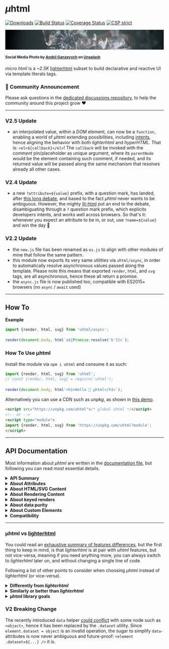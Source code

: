 # <em>µ</em>html

[![Downloads](https://img.shields.io/npm/dm/uhtml.svg)](https://www.npmjs.com/package/uhtml) [![Build Status](https://travis-ci.com/WebReflection/uhtml.svg?branch=master)](https://travis-ci.com/WebReflection/uhtml) [![Coverage Status](https://coveralls.io/repos/github/WebReflection/uhtml/badge.svg?branch=master)](https://coveralls.io/github/WebReflection/uhtml?branch=master) [![CSP strict](https://webreflection.github.io/csp/strict.svg)](https://webreflection.github.io/csp/#-csp-strict)

![snow flake](./uhtml-head.jpg)

<sup>**Social Media Photo by [Andrii Ganzevych](https://unsplash.com/@odya_kun) on [Unsplash](https://unsplash.com/)**</sup>

_micro html_ is a _~2.5K_ [lighterhtml](https://github.com/WebReflection/lighterhtml#readme) subset to build declarative and reactive UI via template literals tags.

### 📣 Community Announcement

Please ask questions in the [dedicated discussions repository](https://github.com/WebReflection/discussions), to help the community around this project grow ♥

---

### V2.5 Update

  * an interpolated value, within a *DOM* element, can now be a `function`, enabling a world of *µhtml* extending possibilities, including [intents](https://github.com/WebReflection/uhtml-intents#readme), hence aligning the behavior with both *lighterhtml* and *hyperHTML*. That is: `<el>${callback}</el>`! The `callback` will be invoked with the *comment* pin/placeholder as unique argument, where its `parentNode` would be the element containing such comment, if needed, and its returned value will be passed along the same mechanism that resolves already all other cases.

### V2.4 Update

  * a new `?attribute=${value}` prefix, with a question mark, has landed, after [this long debate](https://github.com/WebReflection/discussions/discussions/13), and based to the fact *µhtml* never wants to be ambiguous. However, the mighty [lit-html](https://terodox.tech/lit-html-part-2/) put an end to the debate, disambiguating through a `?` question mark prefix, which explicits developers intents, and works well across browsers. So that's it: whenever you expect an attribute to be in, or out, use `?name=${value}` and win the day 🥳

### V2.2 Update

  * the `new.js` file has been renamed as `es.js` to align with other modules of mine that follow the same pattern.
  * this module now exports its very same utilities via `uhtml/async`, in order to automatically resolve asynchronous values passed along the template. Please note this means that exported `render`, `html`, and `svg` tags, are all asynchronous, hence these all return a promise.
  * the `async.js` file is now published too, compatible with ES2015+ browsers (no `async` / `await` used)

---

## How To

**Example**
```js
import {render, html, svg} from 'uhtml/async';

render(document.body, html`a${Promise.resolve('b')}c`);
```


### How To Use µhtml

Install the module via `npm i uhtml` and consume it as such:

```js
import {render, html, svg} from 'uhtml';
// const {render, html, svg} = require('uhtml');

render(document.body, html`<h1>Hello 👋 µhtml</h1>`);
```

Alternatively you can use a CDN such as _unpkg_, as shown in [this demo](https://codepen.io/WebReflection/pen/bGdBjjL?editors=0010).
```html
<script src="https://unpkg.com/uhtml">/* global uhtml */</script>
<!-- or -->
<script type="module">
import {render, html, svg} from 'https://unpkg.com/uhtml?module';
</script>
```

- - -

## API Documentation

Most information about _µhtml_ are written in the [documentation file](./DOCUMENTATION.md), but following you can read most essential details.

<details>
  <summary><strong>API Summary</strong></summary>
  <div>

The module exports the following functionalities:

  * a `render(where, what)` function to populate the `where` DOM node with `what` content, which can be a DOM node, or the returning value of `html` and `svg` tags. The `render` function returns the `where` DOM node itself.
  * a `html` template literal [tag](https://developer.mozilla.org/en-US/docs/Web/JavaScript/Reference/Template_literals#Tagged_templates), to produce any sort of _HTML_ content.
  * a `svg` template literal [tag](https://developer.mozilla.org/en-US/docs/Web/JavaScript/Reference/Template_literals#Tagged_templates), to produce any sort of _SVG_ content.
  * both `html` and `svg` implements a `.for(reference[, id])` template tag function for _keyed_ weak relationships within the node. Please don't overuse this feature, as 90% of the time is not necessary, and it could make the rendering slower than it should. Also, consider the `ref` attribute, in case a reference to the current node is needed at any time.
  * both `html` and `svg` implements a `.node` template tag function for *one-off* HTML or SVG creation. Please don't use `html.node` one off nodes within `render(...)` calls, as this utility exists to help creating fragments or nodes that should be *manually* added to the DOM, and *not* through `render` calls.

  </div>
</details>

<details>
  <summary><strong>About Attributes</strong></summary>
  <div>

Any element can have one or more attribute, either interpolated or not.

```js
render(document.body, html`
  <div id="main"
        class=${`content ${extra}`}
        data-fancy=${fancy}>
    <p contenteditable=${editable}
        @click=${listener}
        onclick=${listener}
        class="${['container', 'user'].join(' ')}">
      Hello ${user.name}, feel free to edit this content.
    </p>
  </div>
`);
```

These are the rules to follow for attributes:

  * interpolated attributes don't require the usage of quotes, but these work either ways. `name=${value}` is OK, and so is `name="${value}"` or even `name='${value}'`
  * you cannot have sparse attribute interpolations: always use one interpolation to define each attribute that needs one, but never write things like `style="top:${x};left${y}"` as the parser will simply break with the error _bad template_. Use template literals within interpolations, if you want to obtain exact same result: ``style=${`top:${x};left${y}`}``
  * if the passed value is `null` or `undefined`, the attribute will be removed. If the value is something else, it will be set as is as value. If the attribute was previously removed, the same attribute will be placed back again. If the value is the same as it was before, nothing happens
  * if the attribute name starts with `on` or `@`, as example, `onclick=${...}` or `@click=${...}`, it will be set as listener. If the listener changes, the previous one will be automatically removed. If the listener is an `Array` like `[listener, {once:true}]`, the second entry of the array would be used as listener's options.
  * if the attribute starts with a `.` dot, as in `.setter=${value}`, the value will be passed directly to the element per each update. If such value is a known setter, either native elements or defined via Custom Elements, the setter will be invoked per each update, even if the value is the same
  * **new**: if the attribute starts with a `?` question mark, as in `?hidden=${value}`, the value will be toggled, accordingly with its *truthy*, or *falsy*, value.
  * if the attribute name is `ref`, as in `ref=${object}`, the `object.current` property will be assigned to the node, once this is rendered, and per each update. If a callback is passed instead, the callback will receive the node right away, same way [React ref](https://reactjs.org/docs/refs-and-the-dom.html) does. Please note that *conditional renders will not cleanup the reference*, if this is not assigned to the new node.
  * if the attribute name is `aria`, as in `aria=${object}`, aria attributes are applied to the node, including the `role` one.
  * if the attribute name is `.dataset`, as in `.dataset=${object}`, the `node.dataset` gets populated with all values.


Following an example of both `aria` and `data` cases:

```js
// the aria special case
html`<div aria=${{labelledBy: 'id', role: 'button'}} />`;
//=> <div aria-labelledby="id" role="button"></div>

// the data special case
html`<div .dataset=${{key: 'value', otherKey: 'otherValue'}} />`;
//=> <div data-key="value" data-other-key="otherValue"></div>
```

  </div>
</details>

<details>
  <summary><strong>About HTML/SVG Content</strong></summary>
  <div>

It is possible to place interpolations within any kind of node, and together with text or other nodes too.

```js
render(document.body, html`
  <table>
    ${lines.map((text, i) => html`
      <tr><td>Row ${i} with text: ${text}</td></tr>
    `)}
  </table>
`);
```

There are only few exceptional nodes that do not allow sparse content within themselves:

  * `<plaintext>${content}</plaintext>`, *deprecated*, yet it cannot contain comments
  * `<script>${content}</script>`, it can contain comments, but only whole text can be replaced
  * `<style>${content}</style>`, it cannot contain comments
  * `<textarea>${content}</textarea>`, same as above
  * `<title>${content}</title>`, same as above
  * `<xmp>${content}</xmp>`, same as above

Following an example on how to populate these nodes (wrong + right way):

```js
// DON'T DO THIS
render(document.body, html`
  <style>
    body { font-size: ${fontSize}; }
  </style>
  <textarea>
    Write here ${user.name}
  </textarea>
`);

// DO THIS INSTEAD
render(document.body, html`
  <style>
  ${`
    body { font-size: ${fontSize}; }
  `}
  </style>
  <textarea>
  ${`
    Write here ${user.name}
  `}
  </textarea>
`);
```

Beside nodes where the content will be inevitably just text, like it is for `style` or `textarea`, as example, every other interpolation can contain primitives, as strings, numbers, or even booleans, or the returned value of `html` or `svg`, plus regular DOM nodes.

The only special case are _Array_ of either primitives, or returned values from `html` or `svg`.


```js
render(document.body, html`
  <ul>
    <li>This is ${'primitive'}</li>
    <li>This is joined as primitives: ${[1, 2, 3]}</li>
    ${lines.map((text, i) => html`
      <li>Row ${i} with content: ${text}</li>
    `)}
  </ul>
`);
```

  </div>
</details>

<details>
  <summary><strong>About Rendering Content</strong></summary>
  <div>

The second `what` argument of the `render(where, what)` signature can be either a function, which returning value will be used to populate the content, the result of `html` or `svg` tags, or a DOM node, so that it is possible to render within a render.


```js
const Button = selector => {
  const button = document.querySelector(selector);
  return count => render(button, html`Clicks: ${count}`);
};

const Clicker = selector => {
  const button = Button(selector);
  return function update(count) {
    return render(document.body, html`
      <div onclick=${() => update(++count)}>
        Click again:
        ${button(count)}
      </div>
    `);
  };
}

const clicker = Clicker('#btn-clicker');
clicker(0);
```

  </div>
</details>

<details>
  <summary><strong>About keyed renders</strong></summary>
  <div>

_µhtml_ `html` and `svg` tags implement exact same API offered by _lighterhtml_.

This means that both `html.for(reference[, id])` and `svg.for(reference[, id])` will weakly relate the node with the reference, and an optional unique id, instead of using its internal auto-referenced algorithm.

```js
render(document.body, html`
  <ul>
    ${items.map(item => html.for(item)`
      <li>Keyed row with content: ${item.text}</li>
    `)}
  </ul>
`);
```

  </div>
</details>

<details>
  <summary><strong>About data purity</strong></summary>
  <div>

In more than one occasion [developers got bitten](https://github.com/WebReflection/uhtml/issues/41) by the fact _µhtml_ can produce some cryptic error when `null`, or empty content, is provided as interpolation/hole.

The problem is pretty simple:

  * don't loop / pass data that should *not* be render
  * sanitize data upfront instead of expecting this library to magically understand where, and how, such data should not be rendered

A basic example would be the following:

```js
const dirtyData = [
  {name: 'first'},
  null,
  {name: 'second'}
];

render(document.body, html`
  <ul>
    ${dirtyData.map(item => {
      // ⚠ this should not happen in the first place!
      if (!item)
        return null;
      return html`<li>${item.name}</li>`;
    })}
  </ul>
`);
```

There are at least two workarounds to consider:

  * use `data.filter(item => validate(item)).map(...)`
  * returns an actual node:

```js
  if (!item)
    return html`<!--ignore-->`;
```

Between these two workarounds, I believe the cleanest one is the former: sanitize data upfront!

The benefits are:

  * there are no unnecessary nodes in the DOM
  * there are no weird cases to consider
  * the mapping is pure, data in, node out

  </div>
</details>

<details>
  <summary><strong>About Custom Elements</strong></summary>
  <div>

Custom Elements are either brought you, in a simplified manner, via [µce](https://github.com/WebReflection/uce#readme) (_micro custom elements_), which is a 3K library based on _µhtml_, or via vanilla JS, as demoed in [WebComponents.dev](https://webcomponents.dev/edit/dP0G85PrChRv7CsAvGXb).

  </div>
</details>

<details>
  <summary><strong>Compatibility</strong></summary>
  <div>

This module works in IE11, Edge, and every other Desktop to Mobile browser, including KaiOS.

  </div>
</details>

- - -



### µhtml vs [lighterhtml](https://github.com/WebReflection/lighterhtml#readme)

You could read an [exhaustive summary of features differences](https://gist.github.com/WebReflection/761052d6dae7c8207d2fcba7cdede295#dom-engines-features-comparison), but the first thing to keep in mind, is that _lighterhtml_ is at pair with _uhtml_ features, but not vice-versa, meaning if you need anything more, you can always switch to _lighterhtml_ later on, and without changing a single line of code.

Following a list of other points to consider when choosing _µhtml_ instead of _lighterhtml_ (or vice-versa).

<details>
  <summary><strong>Differently from <em>lighterhtml</em></strong></summary>
  <div>

  * there are **no sparse attributes**, each attribute *must* have a single interpolated value: `attribute=${value}` is OK, `attribute="${a}${b}"` is not, and `attribute="some ${'partial'}"` is not allowed neither.
  * the interpolations are simple: primitive, or array of primitives, and nodes, or array of nodes.
  * the `style` attribute is not special at all: if you want to pass objects there, please transform these as you prefer.
  * the _domdiff_ has been replaced with [udomdiff](https://github.com/WebReflection/udomdiff#readme), with a new blazing fast and super small diffing algorithm written from scratch
  * the `template` argument is not normalized. If you target browsers with issue with such argument, please be sure you transpile your code with latest _Babel_ before shipping to production
  * no _domtagger_ whatsoever, you can't change the current behavior of the library in any way

  </div>
</details>

<details>
  <summary><strong>Similarly or better than <em>lighterhtml</em></strong></summary>
  <div>

  * _uhtml_ should *not* suffer any of the IE11/Edge issues, or invalid SVG attributes warnings, as the parsing is done differently 🎉
  * nested `html` and `svg` are allowed like in _lighterhtml_. The version `0` of this library didn't allow that, hence it was more "_surprise prone_". _uhtml_ in that sense is more like a drop-in replacement for _lighterhtml_, and vice-versa
  * keyed results via `htmlfor(...)` or `svg.for(...)`, as well as one-off node creation, via `html.node` or `svg.node` are the same found in _lighterhtml_
  * both `aria=${object}`, and  `ref=${...}` special attributes work same as _lighterhtml_
  * the `.dataset=${object}` helper work the same as _lighterhtml_
  * the `.property=${...}` *direct setter* is still available
  * self closing nodes are also supported, go wild with `<custom-elements />` or even `<span />`
  * the wire parsing logic has been simplified even more, resulting in slightly [better bootstrap and update performance](https://github.com/krausest/js-framework-benchmark/pull/698)
  * it's half of _lighterhtml_ production size, mostly because ...
  * there are no 3rd parts dependencies, except for [µparser](https://github.com/WebReflection/uparser#readme), [µdomdiff](https://github.com/WebReflection/udomdiff#readme), and for `@ungap/create-content`, needed only for IE11, but removable via [@ungap/degap](https://github.com/ungap/degap#readme), same way I've done it [here](./rollup/new.config.js), or [babel-plugin-remove-ungap](https://github.com/cfware/babel-plugin-remove-ungap#readme). The compressed final size difference is just around _~0.2K_ though.

  </div>
</details>

<details>
  <summary><strong>µhtml library goals</strong></summary>
  <div>

  * be an essential/ideal companion for [wickedElements](https://github.com/WebReflection/wicked-elements#readme), [hookedElements](https://github.com/WebReflection/hooked-elements#readme), or any third part that would like a _lighterhtml_ like API, without the extra weight
  * keep it as simple as possible, but not simpler
  * see if there is room for improvements in _lighterhtml_ whenever _uhtml_ simplifications allow to be ported there

  </div>
</details>

### V2 Breaking Change

The recently introduced `data` helper [could conflict](https://github.com/WebReflection/uhtml/issues/14) with some node such as `<object>`, hence it has been replaced by the `.dataset` utility. Since `element.dataset = object` is an invalid operation, the sugar to simplify `data-` attributes is now never ambiguous and future-proof: `<element .dataset=${...} />` it is.

